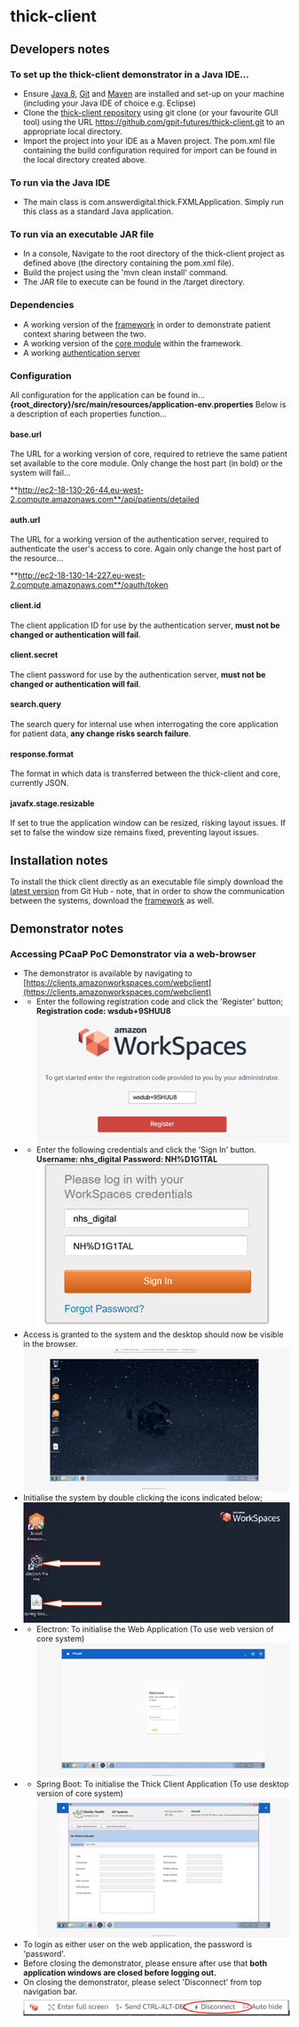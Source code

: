 # thick-client
## Developers notes
### To set up the thick-client demonstrator in a Java IDE...
- Ensure [Java 8](http://www.oracle.com/technetwork/java/javase/downloads/index.html), [Git](https://git-scm.com/downloads) and [Maven](https://maven.apache.org/download.cgi) are installed and set-up on your machine (including your Java IDE of choice e.g. Eclipse)
 - Clone the [thick-client repository](https://github.com/gpit-futures/thick-client.git) using git clone (or your favourite GUI tool) using the URL https://github.com/gpit-futures/thick-client.git to an appropriate local directory.
 - Import the project into your IDE as a Maven project.  The pom.xml file containing the build configuration required for import can be found in the local directory created above.
### To run via the Java IDE
 - The main class is com.answerdigital.thick.FXMLApplication.  Simply run this class as a standard Java application.
 ### To run via an executable JAR file
 - In a console, Navigate to the root directory of the thick-client project as defined above (the directory containing the pom.xml file).
 - Build the project using the 'mvn clean install' command.
 - The JAR file to execute can be found in the /target directory.
### Dependencies
- A working version of the [framework](https://github.com/gpit-futures/frame) in order to demonstrate patient context sharing between the two.
- A working version of the [core module](https://github.com/gpit-futures/pulse) within the framework.
- A working [authentication server](https://github.com/gpit-futures/auth-server)
### Configuration
All configuration for the application can be found in... **{root_directory}/src/main/resources/application-env.properties**
Below is a description of each properties function...

#### base.url
The URL for a working version of core, required to retrieve the same patient set available to the core module.  Only change the host part (in bold) or the system will fail...

**http://ec2-18-130-26-44.eu-west-2.compute.amazonaws.com**/api/patients/detailed
#### auth.url
The URL for a working version of the authentication server, required to authenticate the user's access to core.  Again only change the host part of the resource...

**http://ec2-18-130-14-227.eu-west-2.compute.amazonaws.com**/oauth/token

#### client.id
The client application ID for use by the authentication server, **must not be changed or authentication will fail**.
#### client.secret
The client password for use by the authentication server, **must not be changed or authentication will fail**.
#### search.query
The search query for internal use when interrogating the core application for patient data, **any change risks search failure**.
#### response.format
The format in which data is transferred between the thick-client and core, currently JSON.
#### javafx.stage.resizable
If set to true the application window can be resized, risking layout issues.  If set to false the window size remains fixed, preventing layout issues.
## Installation notes
To install the thick client directly as an executable file simply download the [latest version](https://github.com/gpit-futures/thick-client/releases) from Git Hub - note, that in order to show the communication between the systems, download the [framework](https://github.com/gpit-futures/frame/releases) as well.  
## Demonstrator notes
### Accessing PCaaP PoC Demonstrator via a web-browser
- The demonstrator is available by navigating to [https://clients.amazonworkspaces.com/webclient](https://clients.amazonworkspaces.com/webclient)
- - Enter the following registration code and click the &#39;Register&#39; button; **Registration code: wsdub+9SHUU8**
![Register](images/register.png)
- - Enter the following credentials and click the &#39;Sign In&#39; button.
**Username: nhs\_digital**
**Password: NH%D1G1TAL**
![Sign In](images/sign_in.png)
- Access is granted to the system and the desktop should now be visible in the browser.
![Desktop](images/desktop.png)
- Initialise the system by double clicking the icons indicated below;
![Apps](images/desktopicons.png)
- - Electron: To initialise the Web Application (To use web version of core system)
![Login](images/login.png)
- - Spring Boot: To initialise the Thick Client Application (To use desktop version of core system)
![Thick Client](images/thick-client.png)
- To login as either user on the web application, the password is &#39;password&#39;.
- Before closing the demonstrator, please ensure after use that **both application windows are closed before logging out.**
- On closing the demonstrator, please select &#39;Disconnect&#39; from top navigation bar.
![Logout](images/logout.png)
